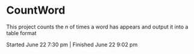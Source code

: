 # CountWord

This project counts the _n_ of times a word has appears and output it into a table format

Started June 22 7:30 pm | Finished June 22 9:02 pm
